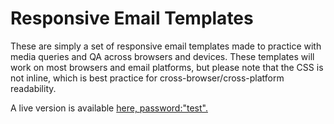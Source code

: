 # Responsive Email Templates
These are simply a set of responsive email templates made to practice with media queries and QA across browsers and devices. These templates will work on most browsers and email platforms, but please note that the CSS is not inline, which is best practice for cross-browser/cross-platform readability.

A live version is available [here, password:"test".](http://vatest.bitballoon.com)
